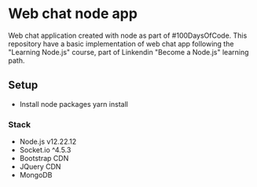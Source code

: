 # Web chat node app

Web chat application created with node as part of #100DaysOfCode. This repository have a basic implementation of web chat app following the "Learning Node.js" course, part of Linkendin "Become a Node.js" learning path.

## Setup

* Install node packages
yarn install


### Stack

* Node.js v12.22.12
* Socket.io ^4.5.3
* Bootstrap CDN
* JQuery CDN
* MongoDB